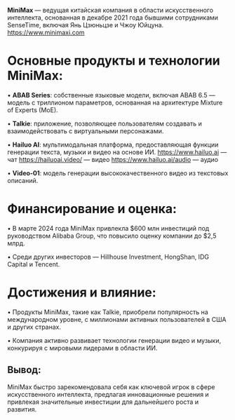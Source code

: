 **MiniMax** — ведущая китайская компания в области искусственного интеллекта, основанная в декабре 2021 года бывшими сотрудниками SenseTime, включая Янь Цзюньцзе и Чжоу Юйцуна.
https://www.minimaxi.com

# Основные продукты и технологии MiniMax:

• **ABAB Series**: собственные языковые модели, включая ABAB 6.5 — модель с триллионом параметров, основанная на архитектуре Mixture of Experts (MoE).

• **Talkie**: приложение, позволяющее пользователям создавать и взаимодействовать с виртуальными персонажами.

• **Hailuo AI**: мультимодальная платформа, предоставляющая функции генерации текста, музыки и видео на основе ИИ.
https://www.hailuo.ai — чат
https://hailuoai.video/ — видео
https://www.hailuo.ai/audio — аудио

• **Video-01**: модель генерации высококачественного видео из текстовых описаний.

  
#  Финансирование и оценка:

• В марте 2024 года MiniMax привлекла $600 млн инвестиций под руководством Alibaba Group, что повысило оценку компании до $2,5 млрд.

• Среди других инвесторов — Hillhouse Investment, HongShan, IDG Capital и Tencent.


# Достижения и влияние:

• Продукты MiniMax, такие как Talkie, приобрели популярность на международном уровне, с миллионами активных пользователей в США и других странах.

• Компания активно развивает технологии генерации видео и музыки, конкурируя с мировыми лидерами в области ИИ.

## Вывод: 
MiniMax быстро зарекомендовала себя как ключевой игрок в сфере искусственного интеллекта, предлагая инновационные решения и привлекая значительные инвестиции для дальнейшего роста и развития.